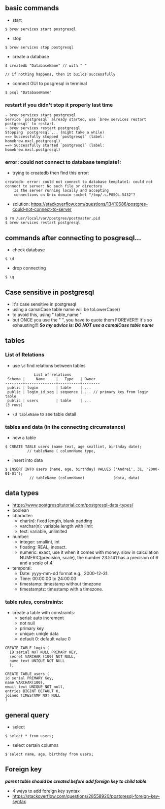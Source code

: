 ## basic commands
- start
```
$ brew services start postgresql
```
- stop
```
$ brew services stop postgresql
```
- create a database
```
$ createdb "DatabaseName" // with " "

// if nothing happens, then it builds successfully
```

- connect GUI to posgresql in terminal
```
$ psql "DatabaseName"
```

### restart if you didn't stop it properly last time
```
~ brew services start postgresql
Service `postgresql` already started, use `brew services restart postgresql` to restart.
~ brew services restart postgresql
Stopping `postgresql`... (might take a while)
==> Successfully stopped `postgresql` (label: homebrew.mxcl.postgresql)
==> Successfully started `postgresql` (label: homebrew.mxcl.postgresql)
```

### error: could not connect to database template1:
- trying to createdb then find this error:
```
createdb: error: could not connect to database template1: could not connect to server: No such file or directory
	Is the server running locally and accepting
	connections on Unix domain socket "/tmp/.s.PGSQL.5432"?
```
- solution: https://stackoverflow.com/questions/13410686/postgres-could-not-connect-to-server
```
$ rm /usr/local/var/postgres/postmaster.pid
$ brew services restart postgresql
```

## commands after connecting to posgresql...

- check database
```
$ \d
```
- drop connecting
```
$ \q
```

## Case sensitive in postgresql
- it's case sensitive in postgresql 
- using a camalCase table name will be toLowerCase()
- to avoid this, using " table_name "
- but ONCE you use the "  ", you have to quote them FOREVER!!! It's so exhausting!!!
***So my advice is: DO NOT use a camalCase table name***

## tables
### List of Relations
- use ```\d``` find relations between tables
```
             List of relations
 Schema |     Name     |   Type   | Owner  
--------+--------------+----------+--------
 public | login        | table    | ...
 public | login_id_seq | sequence | ... // primary key from login table
 public | users        | table    | ...
(3 rows)

```
- ```\d tableName``` to see table detail

### tables and data (in the connecting circumstance)
- new a table
```
$ CREATE TABLE users (name text, age smallint, birthday date); 
          // tableName ( columnName type,
```
- insert into data
```
$ INSERT INTO users (name, age, birthday) VALUES ('Andrei', 31, '2000-01-01');
           // tableName (columnName)             (data, data)
```

## data types
- https://www.postgresqltutorial.com/postgresql-data-types/
- boolean
- character:
  - char(n): fixed length, blank padding
  - varchar(n): variable length with limit
  - text: variable, unlimited
- number:
  - integer: smallint, int
  - floating: REAL, inexact.
  - numeric: exact, use it when it comes with money. slow in calculation
		NUMERIC(precision, scale), the number 23.5141 has a precision of 6 and a scale of 4. 
- temporal:
  - Date: yyyy-mm-dd format e.g., 2000-12-31. 
  - Time: 00:00:00 to 24:00:00
  - timestamp: timestamp without timezone
  - timestamptz: timestamp with a timezone.

### table rules, constraints:
- create a table with constraints:
  - serial: auto increment
  - not null
  - primary key
  - unique: uniqle data
  - default 0: default value 0
```
CREATE TABLE login (
  ID serial NOT NULL PRIMARY KEY,
  secret VARCHAR (100) NOT NULL,
  name text UNIQUE NOT NULL
  );
```
```
CREATE TABLE users (
id serial PRIMARY Key,
name VARCHAR(100),
email text UNIQUE NOT null, 
entries BIGINT DEFAULT 0,
joined TIMESTAMP NOT NULL
)
```

## general query
- select 
```
$ select * from users;
```
- select certain columns
```
$ select name, age, birthday from users;
```

## Foreign key
***parent table should be created before add foreign key to child table***
- 4 ways to add foreign key syntax
- https://stackoverflow.com/questions/28558920/postgresql-foreign-key-syntax


